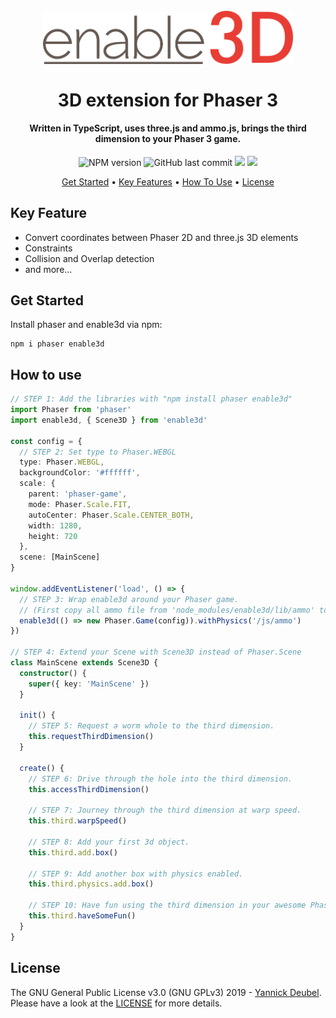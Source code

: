 <h1 align="center">
  <br>
  <a href="https://github.com/yandeu/enable3d#readme"><img src="readme/enable3d-logo.png" alt="header" width="400" alt="enable3d logo"></a>
  <br>
  <br>
  3D extension for Phaser 3
  <br>
</h1>

<h4 align="center">
Written in TypeScript, uses three.js and ammo.js, brings the third dimension to your Phaser 3 game.</h4>

<p align="center">  
  <img src="https://img.shields.io/npm/v/enable3d?style=flat-square" alt="NPM version">
  <img src="https://img.shields.io/github/last-commit/yandeu/enable3d.svg?style=flat-square" alt="GitHub last commit">
  <a href="https://github.com/prettier/prettier" alt="code style: prettier"><img src="https://img.shields.io/badge/code_style-prettier-ff69b4.svg?style=flat-square"></a>
  <a href="https://www.typescriptlang.org/"><img src="https://img.shields.io/badge/built%20with-TypeScript-blue?style=flat-square"></a>
</p>

<p align="center">
  <a href="#get-started">Get Started</a> •
  <a href="#key-features">Key Features</a> •
  <a href="#how-to-use">How To Use</a> •
  <a href="#license">License</a>
</p>

## Key Feature

- Convert coordinates between Phaser 2D and three.js 3D elements
- Constraints
- Collision and Overlap detection
- and more...

## Get Started

Install phaser and enable3d via npm:

```console
npm i phaser enable3d
```

## How to use

```ts
// STEP 1: Add the libraries with "npm install phaser enable3d"
import Phaser from 'phaser'
import enable3d, { Scene3D } from 'enable3d'

const config = {
  // STEP 2: Set type to Phaser.WEBGL
  type: Phaser.WEBGL,
  backgroundColor: '#ffffff',
  scale: {
    parent: 'phaser-game',
    mode: Phaser.Scale.FIT,
    autoCenter: Phaser.Scale.CENTER_BOTH,
    width: 1280,
    height: 720
  },
  scene: [MainScene]
}

window.addEventListener('load', () => {
  // STEP 3: Wrap enable3d around your Phaser game.
  // (First copy all ammo file from 'node_modules/enable3d/lib/ammo' to your public folder.)
  enable3d(() => new Phaser.Game(config)).withPhysics('/js/ammo')
})

// STEP 4: Extend your Scene with Scene3D instead of Phaser.Scene
class MainScene extends Scene3D {
  constructor() {
    super({ key: 'MainScene' })
  }

  init() {
    // STEP 5: Request a worm whole to the third dimension.
    this.requestThirdDimension()
  }

  create() {
    // STEP 6: Drive through the hole into the third dimension.
    this.accessThirdDimension()

    // STEP 7: Journey through the third dimension at warp speed.
    this.third.warpSpeed()

    // STEP 8: Add your first 3d object.
    this.third.add.box()

    // STEP 9: Add another box with physics enabled.
    this.third.physics.add.box()

    // STEP 10: Have fun using the third dimension in your awesome Phaser game.
    this.third.haveSomeFun()
  }
}
```

## License

The GNU General Public License v3.0 (GNU GPLv3) 2019 - [Yannick Deubel](https://github.com/yandeu). Please have a look at the [LICENSE](LICENSE) for more details.

